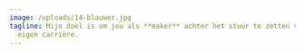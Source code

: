 ```yaml
---
image: /uploads/14-blauwer.jpg
tagline: Mijn doel is om jou als **maker** achter het stuur te zetten van je
  eigen carrière.
---
```

